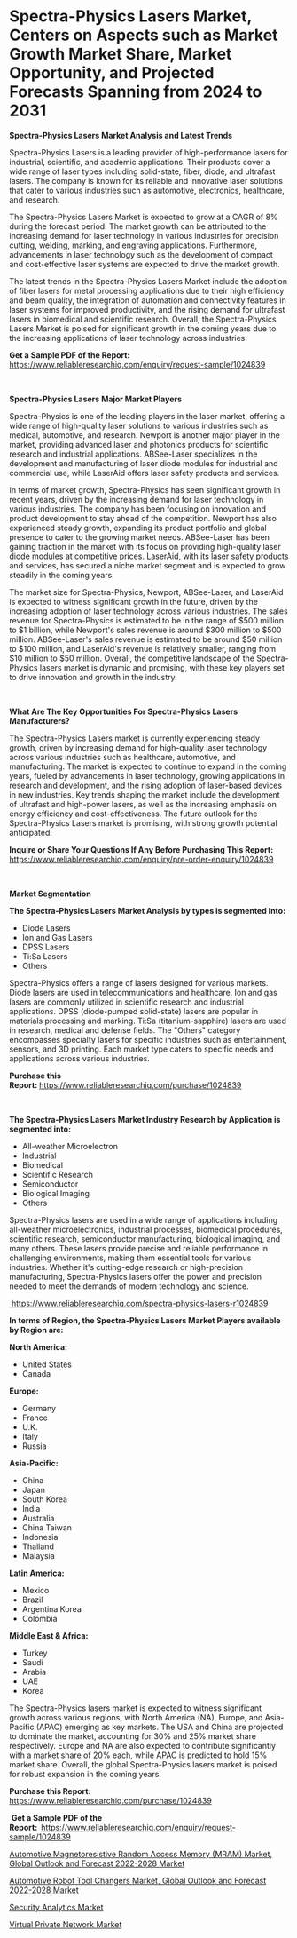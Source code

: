 <p><h1>Spectra-Physics Lasers Market, Centers on Aspects such as Market Growth Market Share, Market Opportunity, and Projected Forecasts Spanning from 2024 to 2031</h1></p><p><strong>Spectra-Physics Lasers Market Analysis and Latest Trends</strong></p>
<p><p>Spectra-Physics Lasers is a leading provider of high-performance lasers for industrial, scientific, and academic applications. Their products cover a wide range of laser types including solid-state, fiber, diode, and ultrafast lasers. The company is known for its reliable and innovative laser solutions that cater to various industries such as automotive, electronics, healthcare, and research.</p><p>The Spectra-Physics Lasers Market is expected to grow at a CAGR of 8% during the forecast period. The market growth can be attributed to the increasing demand for laser technology in various industries for precision cutting, welding, marking, and engraving applications. Furthermore, advancements in laser technology such as the development of compact and cost-effective laser systems are expected to drive the market growth.</p><p>The latest trends in the Spectra-Physics Lasers Market include the adoption of fiber lasers for metal processing applications due to their high efficiency and beam quality, the integration of automation and connectivity features in laser systems for improved productivity, and the rising demand for ultrafast lasers in biomedical and scientific research. Overall, the Spectra-Physics Lasers Market is poised for significant growth in the coming years due to the increasing applications of laser technology across industries.</p></p>
<p><strong>Get a Sample PDF of the Report:&nbsp;</strong> <a href="https://www.reliableresearchiq.com/enquiry/request-sample/1024839">https://www.reliableresearchiq.com/enquiry/request-sample/1024839</a></p>
<p>&nbsp;</p>
<p><strong>Spectra-Physics Lasers Major Market Players</strong></p>
<p><p>Spectra-Physics is one of the leading players in the laser market, offering a wide range of high-quality laser solutions to various industries such as medical, automotive, and research. Newport is another major player in the market, providing advanced laser and photonics products for scientific research and industrial applications. ABSee-Laser specializes in the development and manufacturing of laser diode modules for industrial and commercial use, while LaserAid offers laser safety products and services.</p><p>In terms of market growth, Spectra-Physics has seen significant growth in recent years, driven by the increasing demand for laser technology in various industries. The company has been focusing on innovation and product development to stay ahead of the competition. Newport has also experienced steady growth, expanding its product portfolio and global presence to cater to the growing market needs. ABSee-Laser has been gaining traction in the market with its focus on providing high-quality laser diode modules at competitive prices. LaserAid, with its laser safety products and services, has secured a niche market segment and is expected to grow steadily in the coming years.</p><p>The market size for Spectra-Physics, Newport, ABSee-Laser, and LaserAid is expected to witness significant growth in the future, driven by the increasing adoption of laser technology across various industries. The sales revenue for Spectra-Physics is estimated to be in the range of $500 million to $1 billion, while Newport's sales revenue is around $300 million to $500 million. ABSee-Laser's sales revenue is estimated to be around $50 million to $100 million, and LaserAid's revenue is relatively smaller, ranging from $10 million to $50 million. Overall, the competitive landscape of the Spectra-Physics lasers market is dynamic and promising, with these key players set to drive innovation and growth in the industry.</p></p>
<p>&nbsp;</p>
<p><strong>What Are The Key Opportunities For Spectra-Physics Lasers Manufacturers?</strong></p>
<p><p>The Spectra-Physics Lasers market is currently experiencing steady growth, driven by increasing demand for high-quality laser technology across various industries such as healthcare, automotive, and manufacturing. The market is expected to continue to expand in the coming years, fueled by advancements in laser technology, growing applications in research and development, and the rising adoption of laser-based devices in new industries. Key trends shaping the market include the development of ultrafast and high-power lasers, as well as the increasing emphasis on energy efficiency and cost-effectiveness. The future outlook for the Spectra-Physics Lasers market is promising, with strong growth potential anticipated.</p></p>
<p><strong>Inquire or Share Your Questions If Any Before Purchasing This Report:</strong> <a href="https://www.reliableresearchiq.com/enquiry/pre-order-enquiry/1024839">https://www.reliableresearchiq.com/enquiry/pre-order-enquiry/1024839</a></p>
<p>&nbsp;</p>
<p><strong>Market Segmentation</strong></p>
<p><strong>The Spectra-Physics Lasers Market Analysis by types is segmented into:</strong></p>
<p><ul><li>Diode Lasers</li><li>Ion and Gas Lasers</li><li>DPSS Lasers</li><li>Ti:Sa Lasers</li><li>Others</li></ul></p>
<p><p>Spectra-Physics offers a range of lasers designed for various markets. Diode lasers are used in telecommunications and healthcare. Ion and gas lasers are commonly utilized in scientific research and industrial applications. DPSS (diode-pumped solid-state) lasers are popular in materials processing and marking. Ti:Sa (titanium-sapphire) lasers are used in research, medical and defense fields. The "Others" category encompasses specialty lasers for specific industries such as entertainment, sensors, and 3D printing. Each market type caters to specific needs and applications across various industries.</p></p>
<p><strong>Purchase this Report:&nbsp;</strong><a href="https://www.reliableresearchiq.com/purchase/1024839">https://www.reliableresearchiq.com/purchase/1024839</a></p>
<p>&nbsp;</p>
<p><strong>The Spectra-Physics Lasers Market Industry Research by Application is segmented into:</strong></p>
<p><ul><li>All-weather Microelectron</li><li>Industrial</li><li>Biomedical</li><li>Scientific Research</li><li>Semiconductor</li><li>Biological Imaging</li><li>Others</li></ul></p>
<p><p>Spectra-Physics lasers are used in a wide range of applications including all-weather microelectronics, industrial processes, biomedical procedures, scientific research, semiconductor manufacturing, biological imaging, and many others. These lasers provide precise and reliable performance in challenging environments, making them essential tools for various industries. Whether it's cutting-edge research or high-precision manufacturing, Spectra-Physics lasers offer the power and precision needed to meet the demands of modern technology and science.</p></p>
<p><a href="https://www.reliableresearchiq.com/spectra-physics-lasers-r1024839">&nbsp;https://www.reliableresearchiq.com/spectra-physics-lasers-r1024839</a></p>
<p><strong>In terms of Region, the Spectra-Physics Lasers Market Players available by Region are:</strong></p>
<p>
    <p> <strong> North America: </strong>
        <ul>
            <li>United States</li>
            <li>Canada</li>
        </ul>
        </p> 
    <p> <strong> Europe: </strong>
        <ul>
            <li>Germany</li>
            <li>France</li>
            <li>U.K.</li>
            <li>Italy</li>
            <li>Russia</li>
        </ul>
        </p> 
    <p> <strong> Asia-Pacific: </strong>
        <ul>
            <li>China</li>
            <li>Japan</li>
            <li>South Korea</li>
            <li>India</li>
            <li>Australia</li>
            <li>China Taiwan</li>
            <li>Indonesia</li>
            <li>Thailand</li>
            <li>Malaysia</li>
        </ul>
        </p> 
    <p> <strong> Latin America: </strong>
        <ul>
            <li>Mexico</li>
            <li>Brazil</li>
            <li>Argentina Korea</li>
            <li>Colombia</li>
        </ul>
        </p> 
    <p> <strong> Middle East & Africa: </strong>
        <ul>
            <li>Turkey</li>
            <li>Saudi</li>
            <li>Arabia</li>
            <li>UAE</li>
            <li>Korea</li>
        </ul>
    </p>
    </p>
<p><p>The Spectra-Physics lasers market is expected to witness significant growth across various regions, with North America (NA), Europe, and Asia-Pacific (APAC) emerging as key markets. The USA and China are projected to dominate the market, accounting for 30% and 25% market share respectively. Europe and NA are also expected to contribute significantly with a market share of 20% each, while APAC is predicted to hold 15% market share. Overall, the global Spectra-Physics lasers market is poised for robust expansion in the coming years.</p></p>
<p><strong>Purchase this Report: </strong><a href="https://www.reliableresearchiq.com/purchase/1024839">https://www.reliableresearchiq.com/purchase/1024839</a></p>
<p>&nbsp;<strong>Get a Sample PDF of the Report:&nbsp;&nbsp;</strong><a href="https://www.reliableresearchiq.com/enquiry/request-sample/1024839">https://www.reliableresearchiq.com/enquiry/request-sample/1024839</a></p>
<p><strong></strong></p>
<p><p><a href="https://medium.com/@brisistensen57567/automotive-magnetoresistive-random-access-memory-mram-market-global-outlook-and-forecast-e2afaba060da">Automotive Magnetoresistive Random Access Memory (MRAM) Market, Global Outlook and Forecast 2022-2028 Market</a></p><p><a href="https://medium.com/@ralphyoung1949/automotive-robot-tool-changers-market-global-outlook-and-forecast-2022-2028-market-trends-45db5d147968">Automotive Robot Tool Changers Market, Global Outlook and Forecast 2022-2028 Market</a></p><p><a href="https://github.com/christianlarkinus/Market-Research-Report-List-1/blob/main/security-analytics-market.md">Security Analytics Market</a></p><p><a href="https://github.com/Dhjdj3783/Market-Research-Report-List-1/blob/main/virtual-private-network-market.md">Virtual Private Network Market</a></p></p>